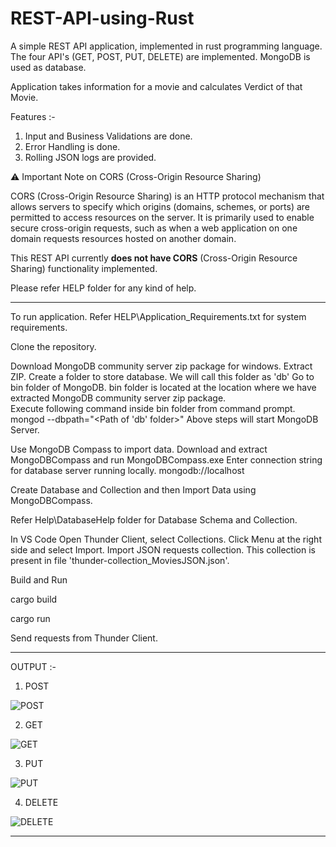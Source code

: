 # REST-API-using-Rust
A simple REST API application, implemented in rust programming language. The four API's (GET, POST, PUT, DELETE) are implemented. MongoDB is used as database.

Application takes information for a movie and calculates Verdict of that Movie.

Features :-
1. Input and Business Validations are done.
2. Error Handling is done.
3. Rolling JSON logs are provided.

⚠️ Important Note on CORS (Cross-Origin Resource Sharing)

CORS (Cross-Origin Resource Sharing) is an HTTP protocol mechanism that allows servers to specify which origins 
(domains, schemes, or ports) are permitted to access resources on the server. 
It is primarily used to enable secure cross-origin requests, 
such as when a web application on one domain requests resources hosted on another domain.

This REST API currently **does not have CORS** (Cross-Origin Resource Sharing) functionality implemented.

Please refer HELP folder for any kind of help.

------
To run application.
Refer HELP\Application_Requirements.txt for system requirements.

Clone the repository.

Download MongoDB community server zip package for windows.
Extract ZIP.
Create a folder to store database.
We will call this folder as 'db'
Go to bin folder of MongoDB.
bin folder is located at the location where we have extracted MongoDB community server zip package.  
Execute following command inside bin folder from command prompt.
mongod --dbpath="<Path of 'db' folder>" 
Above steps will start MongoDB Server.


Use MongoDB Compass to import data.
Download and extract MongoDBCompass and run MongoDBCompass.exe
Enter connection string for database server running locally.
mongodb://localhost

Create Database and Collection and then Import Data using MongoDBCompass.

Refer Help\DatabaseHelp folder for Database Schema and Collection. 

In VS Code Open Thunder Client, select Collections.
Click Menu at the right side and select Import.
Import JSON requests collection.
This collection is present in file 'thunder-collection_MoviesJSON.json'. 

Build and Run

cargo build

cargo run

Send requests from Thunder Client.

-------------------------

OUTPUT :- 


1. POST 

![POST](https://user-images.githubusercontent.com/86361080/233766087-7cbe290a-2e9f-4dc3-b0fd-78c340942dac.png)


2. GET 

![GET](https://user-images.githubusercontent.com/86361080/233766108-94081c3c-3da1-4b76-a2a2-8759a5b62d4a.png)


3. PUT 

![PUT](https://user-images.githubusercontent.com/86361080/233766145-c47f70b8-86e7-4822-926a-3b19548cbc24.png)

4. DELETE 

![DELETE](https://user-images.githubusercontent.com/86361080/233766161-2f0f0596-3404-4ce4-889f-84f88df8f9da.png)

-----------
